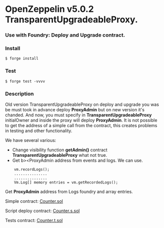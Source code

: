 # OpenZeppelin v5.0.2 TransparentUpgradeableProxy.
### Use with Foundry: Deploy and Upgrade contract.

### Install

```shell
$ forge install
```

### Test

```shell
$ forge test -vvvv
```

### Description
Old version TransparentUpgradeableProxy on deploy and upgrade you was be must took in advance deploy <b>ProxyAdmin</b> but on new version it's chanded.
And now, you must specify in <b>TransparentUpgradeableProxy</b> initialOwner and inside the proxy will deploy <b>ProxyAdmin</b>.
It is not possible to get the address of a simple call from the contract, this creates problems in testing and other functionality.

We have several various:
- Change visibility function <b>getAdmin()</b> contract <b>TransparentUpgradeableProxy</b> what not true.
- Get b><ProxyAdmin</b> address from events and logs. We can use.
```solidity
    vm.recordLogs();
    ...............
    ...............
    Vm.Log[] memory entries = vm.getRecordedLogs();
```
Get <b>ProxyAdmin</b> address from Logs foundry and array entries.

Simple contract: [Counter.sol](https://github.com/markgenuine/TransparentUpgradeableProxy_5_0_2/blob/main/src/Counter.sol)

Script deploy contract: [Counter.s.sol](https://github.com/markgenuine/TransparentUpgradeableProxy_5_0_2/blob/main/script/Counter.s.sol)

Tests contract: [Counter.t.sol](https://github.com/markgenuine/TransparentUpgradeableProxy_5_0_2/blob/main/test/Counter.t.sol)
